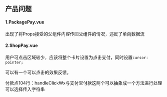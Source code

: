 ## 产品问题

#### 1.PackagePay.vue

出现了将Props接受的父组件内容传回父组件的情况，违反了单向数据流

#### 2.ShopPay.vue

用户可点击区域较少，应该将整个卡片设置为点击支付，同时设置`cursor: pointer;`

可以有一个可以点击的效果反馈。

付款点104行：handleClickWx与支付宝付款这两个可以抽象成一个方法进行处理可以选择传入字符串

